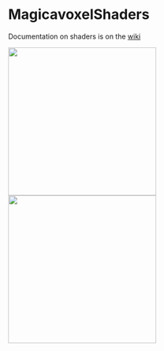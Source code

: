 # MagicavoxelShaders

Documentation on shaders is on the <a href="https://github.com/mrbiggles7719/MagicaVoxelShaders/wiki/ca_totalistic"> wiki </a>

<img width="300px" src="https://cdna.artstation.com/p/assets/images/images/047/893/454/large/mrbiggles-ca3-a.jpg?1648693986"/>
<img width="300px" src="https://cdna.artstation.com/p/assets/images/images/042/540/770/large/mrbiggles-planet-clouds-1.jpg?1634773420"/>



